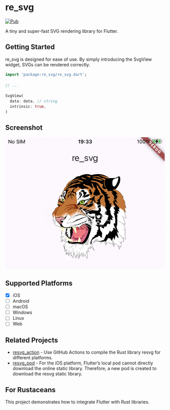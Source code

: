 # re_svg

[![Pub](https://img.shields.io/pub/v/re_svg.svg)](https://pub.dev/packages/re_svg)

A tiny and super-fast SVG rendering library for Flutter.

## Getting Started
re_svg is designed for ease of use. By simply introducing the SvgView widget, SVGs can be rendered correctly.
```dart
import 'package:re_svg/re_svg.dart';

// ...

SvgView(
  data: data, // string
  intrinsic: true,
)
```

## Screenshot

![Screenshot](screenshot.png)

## Supported Platforms
- [x] iOS
- [ ] Android
- [ ] macOS
- [ ] Windows
- [ ] Linux
- [ ] Web

## Related Projects
- [resvg_action](https://github.com/rustui/resvg_action) - Use GitHub Actions to compile the Rust library resvg for different platforms.
- [resvg_pod](https://github.com/rustui/resvg_pod) - For the iOS platform, Flutter’s local pod cannot directly download the online static library. Therefore, a new pod is created to download the resvg static library.

## For Rustaceans
This project demonstrates how to integrate Flutter with Rust libraries.